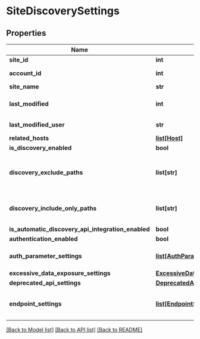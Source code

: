 # SiteDiscoverySettings

## Properties
Name | Type | Description | Notes
------------ | ------------- | ------------- | -------------
**site_id** | **int** | The site ID | [optional] 
**account_id** | **int** | The account ID | [optional] 
**site_name** | **str** | The site name | [optional] 
**last_modified** | **int** | The last modified timestamp | [optional] 
**last_modified_user** | **str** | The last modified user | [optional] 
**related_hosts** | [**list[Host]**](Host.md) |  | [optional] 
**is_discovery_enabled** | **bool** |  | [optional] 
**discovery_exclude_paths** | **list[str]** | Exclude discovery from these specific base paths | [optional] 
**discovery_include_only_paths** | **list[str]** | Set discovery for these specific base paths only | [optional] 
**is_automatic_discovery_api_integration_enabled** | **bool** |  | [optional] 
**authentication_enabled** | **bool** |  | [optional] 
**auth_parameter_settings** | [**list[AuthParameterSettings]**](AuthParameterSettings.md) | Authentication location settings | [optional] 
**excessive_data_exposure_settings** | [**ExcessiveDataExposureSettings**](ExcessiveDataExposureSettings.md) |  | [optional] 
**deprecated_api_settings** | [**DeprecatedApiSettings**](DeprecatedApiSettings.md) |  | [optional] 
**endpoint_settings** | [**list[EndpointSettingsDto]**](EndpointSettingsDto.md) | Enable or disable endpoint exceptions | [optional] 

[[Back to Model list]](../README.md#documentation-for-models) [[Back to API list]](../README.md#documentation-for-api-endpoints) [[Back to README]](../README.md)

